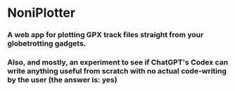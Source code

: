 # NoniPlotter

### A web app for plotting GPX track files straight from your globetrotting gadgets.

### Also, and mostly, an experiment to see if ChatGPT's Codex can write anything useful from scratch with no actual code-writing by the user (the answer is: yes)